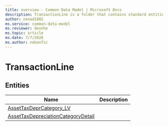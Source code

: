 ```yaml
---
title: overview - Common Data Model | Microsoft Docs
description: TransactionLine is a folder that contains standard entities related to the Common Data Model.
author: nenad1002
ms.service: common-data-model
ms.reviewer: deonhe
ms.topic: article
ms.date: 7/7/2020
ms.author: nebanfic
---
```


# TransactionLine


## Entities

|Name|Description|
|---|---|
|[AssetTaxDeprCategory_LV](AssetTaxDeprCategory_LV.md)||
|[AssetTaxDepreciationCategoryDetail](AssetTaxDepreciationCategoryDetail.md)||
